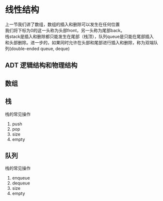 
# 线性结构

上一节我们讲了数组，数组的插入和删除可以发生在任何位置  
我们将下标为0的这一头称为头部front，另一头称为尾部back。  
栈stack是插入和删除都只能发生在尾部（栈顶），队列queue是只能在尾部插入和头部删除。进一步的，如果同时允许在头部和尾部进行插入和删除，称为双端队列(double-ended queue, deque)

## ADT 逻辑结构和物理结构

## 数组


## 栈

栈的常见操作
1. push
2. pop
3. size
4. empty

## 队列

栈的常见操作
1. enqueue 
2. dequeue 
3. size 
4. empty
